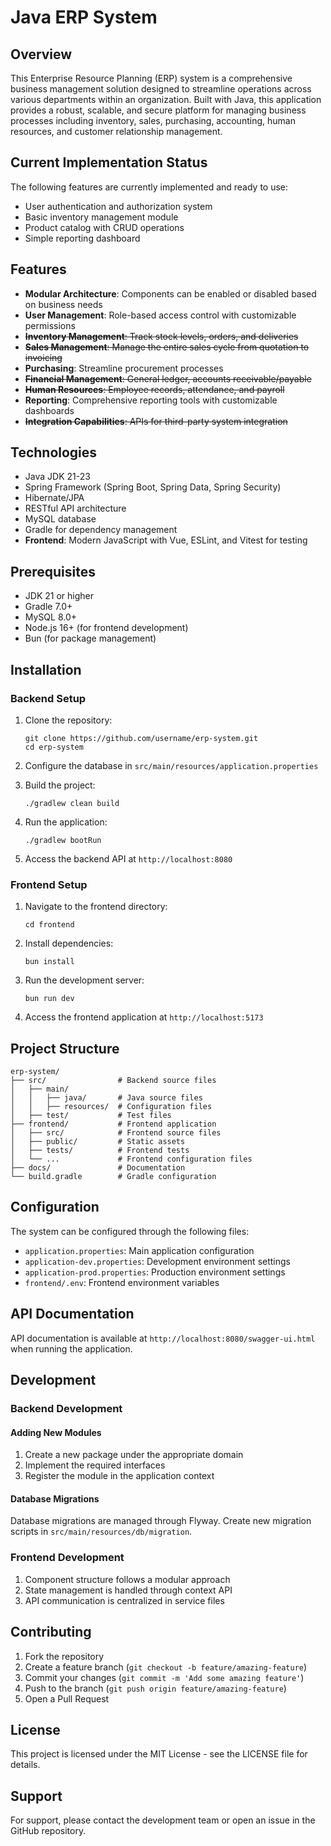 # Java ERP System

## Overview
This Enterprise Resource Planning (ERP) system is a comprehensive business management solution designed to streamline operations across various departments within an organization. Built with Java, this application provides a robust, scalable, and secure platform for managing business processes including inventory, sales, purchasing, accounting, human resources, and customer relationship management.

## Current Implementation Status
The following features are currently implemented and ready to use:
- User authentication and authorization system
- Basic inventory management module
- Product catalog with CRUD operations
- Simple reporting dashboard

## Features
- **Modular Architecture**: Components can be enabled or disabled based on business needs
- **User Management**: Role-based access control with customizable permissions
- ~~**Inventory Management**: Track stock levels, orders, and deliveries~~
- ~~**Sales Management**: Manage the entire sales cycle from quotation to invoicing~~
- **Purchasing**: Streamline procurement processes
- ~~**Financial Management**: General ledger, accounts receivable/payable~~
- ~~**Human Resources**: Employee records, attendance, and payroll~~
- **Reporting**: Comprehensive reporting tools with customizable dashboards
- ~~**Integration Capabilities**: APIs for third-party system integration~~

## Technologies
- Java JDK 21-23
- Spring Framework (Spring Boot, Spring Data, Spring Security)
- Hibernate/JPA
- RESTful API architecture
- MySQL database
- Gradle for dependency management
- **Frontend**: Modern JavaScript with Vue, ESLint, and Vitest for testing

## Prerequisites
- JDK 21 or higher
- Gradle 7.0+
- MySQL 8.0+
- Node.js 16+ (for frontend development)
- Bun (for package management)

## Installation

### Backend Setup
1. Clone the repository:
   ```
   git clone https://github.com/username/erp-system.git
   cd erp-system
   ```

2. Configure the database in `src/main/resources/application.properties`

3. Build the project:
   ```
   ./gradlew clean build
   ```

4. Run the application:
   ```
   ./gradlew bootRun
   ```
   
5. Access the backend API at `http://localhost:8080`

### Frontend Setup
1. Navigate to the frontend directory:
   ```
   cd frontend
   ```

2. Install dependencies:
   ```
   bun install
   ```

3. Run the development server:
   ```
   bun run dev
   ```

4. Access the frontend application at `http://localhost:5173`

## Project Structure
```
erp-system/
├── src/                # Backend source files
│   ├── main/
│   │   ├── java/       # Java source files
│   │   ├── resources/  # Configuration files
│   ├── test/           # Test files
├── frontend/           # Frontend application
│   ├── src/            # Frontend source files
│   ├── public/         # Static assets
│   ├── tests/          # Frontend tests
│   └── ...             # Frontend configuration files
├── docs/               # Documentation
└── build.gradle        # Gradle configuration
```

## Configuration
The system can be configured through the following files:
- `application.properties`: Main application configuration
- `application-dev.properties`: Development environment settings
- `application-prod.properties`: Production environment settings
- `frontend/.env`: Frontend environment variables

## API Documentation
API documentation is available at `http://localhost:8080/swagger-ui.html` when running the application.

## Development
### Backend Development
#### Adding New Modules
1. Create a new package under the appropriate domain
2. Implement the required interfaces
3. Register the module in the application context

#### Database Migrations
Database migrations are managed through Flyway. Create new migration scripts in `src/main/resources/db/migration`.

### Frontend Development
1. Component structure follows a modular approach
2. State management is handled through context API
3. API communication is centralized in service files

## Contributing
1. Fork the repository
2. Create a feature branch (`git checkout -b feature/amazing-feature`)
3. Commit your changes (`git commit -m 'Add some amazing feature'`)
4. Push to the branch (`git push origin feature/amazing-feature`)
5. Open a Pull Request

## License
This project is licensed under the MIT License - see the LICENSE file for details.

## Support
For support, please contact the development team or open an issue in the GitHub repository. 